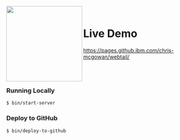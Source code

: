 <img clear="both" align="left" width="200px" src="https://resources.whatwg.org/logo-console.png" /><br>

# Live Demo

https://pages.github.ibm.com/chris-mcgowan/webtail/

<br><br>

### Running Locally

```
$ bin/start-server
```

### Deploy to GitHub

```
$ bin/deploy-to-github
```
